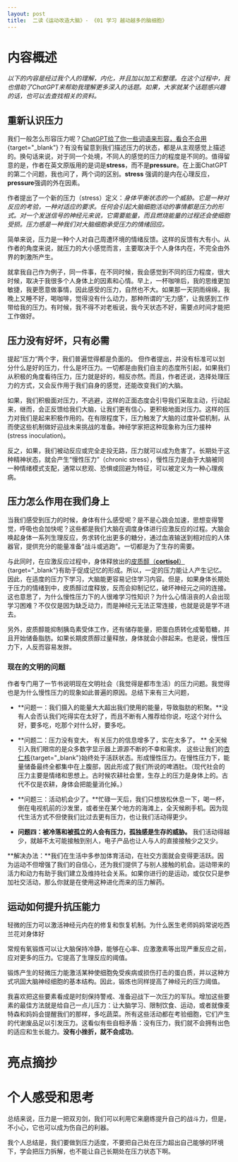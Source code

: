 ```yaml
---
layout: post
title:  二读《运动改造大脑》- 《01 学习 越动越多的脑细胞》
---
```


# 内容概述

*以下的内容是经过我个人的理解，内化，并且加以加工和整理。在这个过程中，我也借助了ChatGPT来帮助我理解更多深入的话题。如果，大家就某个话题感兴趣的话，也可以去查找相关的资料。*



## 重新认识压力

我们一般怎么形容压力呢？[ChatGPT给了你一些词语来形容，看合不合用](https://chatgpt.com/share/66f5fb09-c714-800c-9159-6045b302b1ef){target="_blank"}？有没有留意到我们描述压力的状态，都是从主观感觉上描述的。换句话来说，对于同一个处境，不同人的感觉的压力的程度是不同的。值得留意的是，作者在英文原版用的是词是**stress**，而不是**pressure**。在上面ChatGPT的第二个问题，我也问了，两个词的区别。**stress** 强调的是内在心理反应，**pressure**强调的外在因素。

作者提出了一个新的压力（stress）定义：*身体平衡状态的一个威胁。它是一种对反应的考验，一种对适应的要求。任何会引起大脑细胞活动的事情都是压力的形式。对一个发送信号的神经元来说，它需要能量，而且燃烧能量的过程还会使细胞受损。压力感是一种我们对大脑细胞承受压力的情绪回应。* 

简单来说，压力是一种个人对自己周遭环境的情绪反馈。这样的反馈有大有小。从作者的角度来说，就压力的大小感觉而言，主要取决于个人身体内在，不完全由外界的刺激所产生。

就拿我自己作为例子，同一件事，在不同时候，我会感觉到不同的压力程度，很大时候，取决于我很多个人身体上的因素和心情。早上，一杯咖啡后，我的思维更加敏捷，我更愿意做事情，因此感受的压力，自然也不大。如果那一天阴雨绵绵，我晚上又睡不好，喝咖啡，觉得没有什么动力，那种所谓的“无力感”，让我感到工作带给我的压力。有时候，我不得不对老板说，我今天状态不好，需要点时间才能把工作做好。


## 压力没有好坏，只有必需

提起”压力“两个字，我们普遍觉得都是负面的。 但作者提出，并没有标准可以划分什么是好的压力，什么是坏压力。一切都是由我们自主的态度所引起，如果我们从积极的角度看待压力，压力就是好的，相反亦然。而且，作者还说，选择处理压力的方式，又会反作用于我们自身的感觉，还能改变我们的大脑。

如果，我们积极面对压力，不逃避，这样的正面态度会引导我们采取主动，行动起来，继而，会正反馈给我们大脑，让我们更有信心，更积极地面对压力。这样的压力对我们是起来积极作用的。在有限程度下，压力触发了大脑的过度补偿机制，从而使这些机制做好迎战未来挑战的准备。神经学家把这种现象称为压力接种(stress inoculation)。

反之，如果，我们被动反应或完全走投无路，压力就可以成为危害了。长期处于这种精神状态，就会产生“慢性压力”（chronic stress），慢性压力是由于大脑被同一种情绪模式支配，通常以悲观、恐惧或回避为特征，可以被定义为一种心理疾病。


## 压力怎么作用在我们身上

当我们感受到压力的时候，身体有什么感受呢？是不是心跳会加速，思想变得警觉，呼吸也会加快呢？这些都是我们大脑在调度身体进行应激反应的过程。大脑会唤起身体一系列生理反应，务求转化出更多的糖分，通过血液输送到相对应的人体器官，提供充分的能量准备“战斗或逃跑”。一切都是为了生存的需要。

与此同时，在应激反应过程中，身体释放出的[皮质醇（**cortisol**）](https://chatgpt.com/share/66f6340a-9ff4-800c-a9a8-0af3a037936a){target="_blank"}有助于促成记忆的形成。所以，一定的压力能让人产生记忆。因此，在适度的压力下学习，大脑能更容易记住学习内容。但是，如果身体长期处于压力的情绪到中，皮质醇过度释放，反而会抑制记忆，破坏神经元之间的连接。这也意思了，为什么慢性压力下的人很难学习性知识？为什么心情沮丧的人会出现学习困难？不仅仅是因为缺乏动力，而是神经元无法正常连接，也就是说是学不进去。

另外，皮质醇能抑制胰岛素受体工作，还有储存能量，把蛋白质转化成葡萄糖，并且开始储备脂肪。如果长期皮质醇过量释放，身体就会小胖起来。也是说，慢性压力下，人反而容易发胖。

### 现在的文明的问题

作者专门用了一节书说明现在文明社会（我觉得是都市生活）的压力问题。我觉得也是为什么慢性压力的现象如此普遍的原因。总结下来有三大问题，

- **问题一：我们摄入的能量大大超出我们使用的能量，导致脂肪的积聚。**没有人会否认我们吃得实在太好了，而且不断有人推荐给你说，吃这个对什么好，要多吃，吃那个对什么好，要多吃。

- **问题二：压力没有变大， 有关压力的信息增多了，实在太多了。 ** 全天候引入我们眼帘的是众多数字显示器上源源不断的不幸和需求， 这些让我们的[杏仁核](https://chatgpt.com/share/66f635b8-9b3c-800c-bfb6-982e765c98ef){target="_blank"}始终处于活跃状态。形成慢性压力。在慢性压力下，能量储备最终全都集中在上腹部，因此形成了我们所说的啤酒肚。（现代社会的压力主要是情绪和思想上。古时候农耕社会里，生存上的压力是身体上的。古代不仅是农耕，身体会把能量消化掉。）

- **问题三：活动机会少了。**忙碌一天后，我们只想放松休息一下，喝一杯，倒在电视机前的沙发里，或者坐在某个地方的海滩上，全天候刷手机。因为现代生活方式不但使我们比过去更有压力，也让我们活动得更少。

- **问题四：被冷落和被孤立的人会有压力，孤独感是生存的威胁。** 我们活动得越少，就越不太可能接触到别人，电子产品也让人与人的直接接触少之又少。

 
**解决办法：**我们在生活中多参加体育活动，在社交方面就会变得更活跃。因为运动不但增强了我们的自信心，还为我们提供了与别人接触的机会。运动带来的活力和动力有助于我们建立及维持社会关系。如果你进行的是运动，或仅仅只是参加社交活动，那么你就是在使用这种进化而来的压力解药。

## 运动如何提升抗压能力


轻微的压力可以激活神经元内在的修复和恢复机制。为什么医生老师妈妈常说吃西兰花对身体好

常规有氧锻炼可以让大脑保持冷静，能够在心率、应激激素等出现严重反应之前，应对更多的压力。它提高了生理反应的阈值。

锻炼产生的轻微压力能激活某种使细胞免受疾病或损伤打击的蛋白质，并以这种方式巩固大脑神经细胞的基本结构。因此，锻炼也同样提高了神经元的压力阈值。

  

我喜欢把这些要素看成是时刻保持警戒、准备迎战下一次压力的军队。增加这些要素的最佳方法就是给自己一点儿压力：让大脑学习、限制饮食、运动，或者就像麦特森和妈妈会提醒我们的那样，多吃蔬菜。所有这些活动都在考验细胞，它们产生的代谢废品足以引发压力。这看似有些自相矛盾：没有压力，我们就不会拥有出色的适应和生长能力。**没有小挫折，就不会成功**。


# 亮点摘抄

 

# 个人感受和思考

总结来说，压力是一把双刃剑，我们可以利用它来磨练提升自己的战斗力，但是，不小心，它也可以成为伤自己的利器。


我个人总结是，我们要做到压力适度，不要把自己处在压力超出自己能够的环境下，学会把压力拆解，也不能让自己长期处在压力状态下啊。
<!--stackedit_data:
eyJoaXN0b3J5IjpbLTEyODgxNDE4OTMsMTI1NDQyMjQxOSwtMj
EyMDI4MTQ0MSwtMTg3MDAzMzc3NCwtNDUxNDI3MjAsMTc4NTcx
ODM2MCwtMTQ2NzYwMTkzNywtMjExMDQ0OTcwOCwtMTA1MTU2Nj
MzMl19
-->